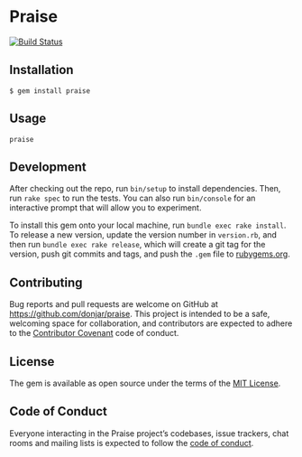 # Praise
[![Build Status](https://travis-ci.org/donjar/praise.svg?branch=master)](https://travis-ci.org/donjar/praise)

## Installation

`$ gem install praise`

## Usage

`praise`

## Development

After checking out the repo, run `bin/setup` to install dependencies. Then, run `rake spec` to run the tests. You can also run `bin/console` for an interactive prompt that will allow you to experiment.

To install this gem onto your local machine, run `bundle exec rake install`. To release a new version, update the version number in `version.rb`, and then run `bundle exec rake release`, which will create a git tag for the version, push git commits and tags, and push the `.gem` file to [rubygems.org](https://rubygems.org).

## Contributing

Bug reports and pull requests are welcome on GitHub at https://github.com/donjar/praise. This project is intended to be a safe, welcoming space for collaboration, and contributors are expected to adhere to the [Contributor Covenant](http://contributor-covenant.org) code of conduct.

## License

The gem is available as open source under the terms of the [MIT License](http://opensource.org/licenses/MIT).

## Code of Conduct

Everyone interacting in the Praise project’s codebases, issue trackers, chat rooms and mailing lists is expected to follow the [code of conduct](https://github.com/[donjar]/praise/blob/master/CODE_OF_CONDUCT.md).

